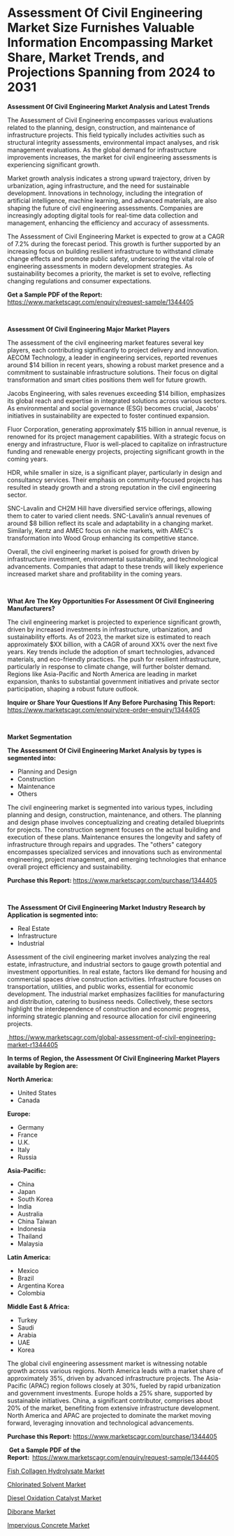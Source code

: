 <p><h1>Assessment Of Civil Engineering Market Size Furnishes Valuable Information Encompassing Market Share, Market Trends, and Projections Spanning from 2024 to 2031</h1></p><p><strong>Assessment Of Civil Engineering Market Analysis and Latest Trends</strong></p>
<p><p>The Assessment of Civil Engineering encompasses various evaluations related to the planning, design, construction, and maintenance of infrastructure projects. This field typically includes activities such as structural integrity assessments, environmental impact analyses, and risk management evaluations. As the global demand for infrastructure improvements increases, the market for civil engineering assessments is experiencing significant growth.</p><p>Market growth analysis indicates a strong upward trajectory, driven by urbanization, aging infrastructure, and the need for sustainable development. Innovations in technology, including the integration of artificial intelligence, machine learning, and advanced materials, are also shaping the future of civil engineering assessments. Companies are increasingly adopting digital tools for real-time data collection and management, enhancing the efficiency and accuracy of assessments.</p><p>The Assessment of Civil Engineering Market is expected to grow at a CAGR of 7.2% during the forecast period. This growth is further supported by an increasing focus on building resilient infrastructure to withstand climate change effects and promote public safety, underscoring the vital role of engineering assessments in modern development strategies. As sustainability becomes a priority, the market is set to evolve, reflecting changing regulations and consumer expectations.</p></p>
<p><strong>Get a Sample PDF of the Report:&nbsp;</strong> <a href="https://www.marketscagr.com/enquiry/request-sample/1344405?utm_campaign=1869&utm_medium=2&utm_source=Github&utm_content=ia&utm_term=11122024&utm_id=assessment-of-civil-engineering">https://www.marketscagr.com/enquiry/request-sample/1344405</a></p>
<p>&nbsp;</p>
<p><strong>Assessment Of Civil Engineering Major Market Players</strong></p>
<p><p>The assessment of the civil engineering market features several key players, each contributing significantly to project delivery and innovation. AECOM Technology, a leader in engineering services, reported revenues around $14 billion in recent years, showing a robust market presence and a commitment to sustainable infrastructure solutions. Their focus on digital transformation and smart cities positions them well for future growth.</p><p>Jacobs Engineering, with sales revenues exceeding $14 billion, emphasizes its global reach and expertise in integrated solutions across various sectors. As environmental and social governance (ESG) becomes crucial, Jacobs' initiatives in sustainability are expected to foster continued expansion.</p><p>Fluor Corporation, generating approximately $15 billion in annual revenue, is renowned for its project management capabilities. With a strategic focus on energy and infrastructure, Fluor is well-placed to capitalize on infrastructure funding and renewable energy projects, projecting significant growth in the coming years.</p><p>HDR, while smaller in size, is a significant player, particularly in design and consultancy services. Their emphasis on community-focused projects has resulted in steady growth and a strong reputation in the civil engineering sector.</p><p>SNC-Lavalin and CH2M Hill have diversified service offerings, allowing them to cater to varied client needs. SNC-Lavalin’s annual revenues of around $8 billion reflect its scale and adaptability in a changing market. Similarly, Kentz and AMEC focus on niche markets, with AMEC's transformation into Wood Group enhancing its competitive stance.</p><p>Overall, the civil engineering market is poised for growth driven by infrastructure investment, environmental sustainability, and technological advancements. Companies that adapt to these trends will likely experience increased market share and profitability in the coming years.</p></p>
<p>&nbsp;</p>
<p><strong>What Are The Key Opportunities For Assessment Of Civil Engineering Manufacturers?</strong></p>
<p><p>The civil engineering market is projected to experience significant growth, driven by increased investments in infrastructure, urbanization, and sustainability efforts. As of 2023, the market size is estimated to reach approximately $XX billion, with a CAGR of around XX% over the next five years. Key trends include the adoption of smart technologies, advanced materials, and eco-friendly practices. The push for resilient infrastructure, particularly in response to climate change, will further bolster demand. Regions like Asia-Pacific and North America are leading in market expansion, thanks to substantial government initiatives and private sector participation, shaping a robust future outlook.</p></p>
<p><strong>Inquire or Share Your Questions If Any Before Purchasing This Report:</strong> <a href="https://www.marketscagr.com/enquiry/pre-order-enquiry/1344405?utm_campaign=1869&utm_medium=2&utm_source=Github&utm_content=ia&utm_term=11122024&utm_id=assessment-of-civil-engineering">https://www.marketscagr.com/enquiry/pre-order-enquiry/1344405</a></p>
<p>&nbsp;</p>
<p><strong>Market Segmentation</strong></p>
<p><strong>The Assessment Of Civil Engineering Market Analysis by types is segmented into:</strong></p>
<p><ul><li>Planning and Design</li><li>Construction</li><li>Maintenance</li><li>Others</li></ul></p>
<p><p>The civil engineering market is segmented into various types, including planning and design, construction, maintenance, and others. The planning and design phase involves conceptualizing and creating detailed blueprints for projects. The construction segment focuses on the actual building and execution of these plans. Maintenance ensures the longevity and safety of infrastructure through repairs and upgrades. The "others" category encompasses specialized services and innovations such as environmental engineering, project management, and emerging technologies that enhance overall project efficiency and sustainability.</p></p>
<p><strong>Purchase this Report:&nbsp;</strong><a href="https://www.marketscagr.com/purchase/1344405?utm_campaign=1869&utm_medium=2&utm_source=Github&utm_content=ia&utm_term=11122024&utm_id=assessment-of-civil-engineering">https://www.marketscagr.com/purchase/1344405</a></p>
<p>&nbsp;</p>
<p><strong>The Assessment Of Civil Engineering Market Industry Research by Application is segmented into:</strong></p>
<p><ul><li>Real Estate</li><li>Infrastructure</li><li>Industrial</li></ul></p>
<p><p>Assessment of the civil engineering market involves analyzing the real estate, infrastructure, and industrial sectors to gauge growth potential and investment opportunities. In real estate, factors like demand for housing and commercial spaces drive construction activities. Infrastructure focuses on transportation, utilities, and public works, essential for economic development. The industrial market emphasizes facilities for manufacturing and distribution, catering to business needs. Collectively, these sectors highlight the interdependence of construction and economic progress, informing strategic planning and resource allocation for civil engineering projects.</p></p>
<p><a href="https://www.marketscagr.com/global-assessment-of-civil-engineering-market-r1344405?utm_campaign=1869&utm_medium=2&utm_source=Github&utm_content=ia&utm_term=11122024&utm_id=assessment-of-civil-engineering">&nbsp;https://www.marketscagr.com/global-assessment-of-civil-engineering-market-r1344405</a></p>
<p><strong>In terms of Region, the Assessment Of Civil Engineering Market Players available by Region are:</strong></p>
<p>
    <p> <strong> North America: </strong>
        <ul>
            <li>United States</li>
            <li>Canada</li>
        </ul>
        </p> 
    <p> <strong> Europe: </strong>
        <ul>
            <li>Germany</li>
            <li>France</li>
            <li>U.K.</li>
            <li>Italy</li>
            <li>Russia</li>
        </ul>
        </p> 
    <p> <strong> Asia-Pacific: </strong>
        <ul>
            <li>China</li>
            <li>Japan</li>
            <li>South Korea</li>
            <li>India</li>
            <li>Australia</li>
            <li>China Taiwan</li>
            <li>Indonesia</li>
            <li>Thailand</li>
            <li>Malaysia</li>
        </ul>
        </p> 
    <p> <strong> Latin America: </strong>
        <ul>
            <li>Mexico</li>
            <li>Brazil</li>
            <li>Argentina Korea</li>
            <li>Colombia</li>
        </ul>
        </p> 
    <p> <strong> Middle East & Africa: </strong>
        <ul>
            <li>Turkey</li>
            <li>Saudi</li>
            <li>Arabia</li>
            <li>UAE</li>
            <li>Korea</li>
        </ul>
    </p>
    </p>
<p><p>The global civil engineering assessment market is witnessing notable growth across various regions. North America leads with a market share of approximately 35%, driven by advanced infrastructure projects. The Asia-Pacific (APAC) region follows closely at 30%, fueled by rapid urbanization and government investments. Europe holds a 25% share, supported by sustainable initiatives. China, a significant contributor, comprises about 20% of the market, benefiting from extensive infrastructure development. North America and APAC are projected to dominate the market moving forward, leveraging innovation and technological advancements.</p></p>
<p><strong>Purchase this Report: </strong><a href="https://www.marketscagr.com/purchase/1344405?utm_campaign=1869&utm_medium=2&utm_source=Github&utm_content=ia&utm_term=11122024&utm_id=assessment-of-civil-engineering">https://www.marketscagr.com/purchase/1344405</a></p>
<p>&nbsp;<strong>Get a Sample PDF of the Report:&nbsp;&nbsp;</strong><a href="https://www.marketscagr.com/enquiry/request-sample/1344405?utm_campaign=1869&utm_medium=2&utm_source=Github&utm_content=ia&utm_term=11122024&utm_id=assessment-of-civil-engineering">https://www.marketscagr.com/enquiry/request-sample/1344405</a></p>
<p><strong></strong></p>
<p><p><a href="https://www.linkedin.com/pulse/study-global-fish-collagen-hydrolysate-market-emphasis-cvfte?utm_campaign=1869&utm_medium=2&utm_source=Github&utm_content=ia&utm_term=11122024&utm_id=assessment-of-civil-engineering">Fish Collagen Hydrolysate Market</a></p><p><a href="https://www.linkedin.com/pulse/c-hannibex-sqmmf?utm_campaign=1869&utm_medium=2&utm_source=Github&utm_content=ia&utm_term=11122024&utm_id=assessment-of-civil-engineering">Chlorinated Solvent Market</a></p><p><a href="https://www.linkedin.com/pulse/insights-diesel-oxidation-catalyst-market-size-which-vyj5e?utm_campaign=1869&utm_medium=2&utm_source=Github&utm_content=ia&utm_term=11122024&utm_id=assessment-of-civil-engineering">Diesel Oxidation Catalyst Market</a></p><p><a href="https://www.linkedin.com/pulse/decoding-diborane-market-dynamics-strategic-imperatives-8yqwe?utm_campaign=1869&utm_medium=2&utm_source=Github&utm_content=ia&utm_term=11122024&utm_id=assessment-of-civil-engineering">Diborane Market</a></p><p><a href="https://www.linkedin.com/pulse/impervious-concrete-market-from-20242031-in-depth-quantitative-yzqye?utm_campaign=1869&utm_medium=2&utm_source=Github&utm_content=ia&utm_term=11122024&utm_id=assessment-of-civil-engineering">Impervious Concrete Market</a></p></p>